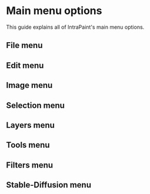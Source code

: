 # Main menu options
This guide explains all of IntraPaint's main menu options.


## File menu

## Edit menu

## Image menu

## Selection menu

## Layers menu

## Tools menu

## Filters menu

## Stable-Diffusion menu
